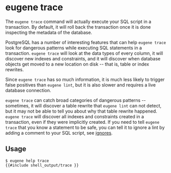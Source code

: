 # eugene trace

The `eugene trace` command will actually execute your SQL script in a transaction. By default,
it will roll back the transaction once it is done inspecting the metadata of the database.

PostgreSQL has a number of interesting features that can help `eugene trace` look for dangerous
patterns while executing SQL statements in a transaction. `eugene trace` will look at the data
types of every column, it will discover new indexes and constraints, and it will discover when
database objects get moved to a new location on disk -- that is, table or index rewrites.

Since `eugene trace` has so much information, it is much less likely to trigger false positives
than `eugene lint`, but it is also slower and requires a live database connection.

`eugene trace` can catch broad categories of dangerous patterns -- sometimes, it will discover
a table rewrite that `eugene lint` can not detect, but it may not be able to tell you about
why that table rewrite happened. `eugene trace` will discover all indexes and constraints
created in a transaction, even if they were implicitly created. If you need to tell 
`eugene trace` that you know a statement to be safe, you can tell it to ignore a lint by
adding a comment to your SQL script, see [ignores](/eugene/docs/ignores).

## Usage

```shell
$ eugene help trace
{{#include shell_output/trace }}
```
